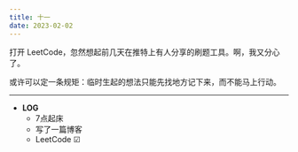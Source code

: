 ```yaml
---
title: 十一
date: 2023-02-02
---
```


打开 LeetCode，忽然想起前几天在推特上有人分享的刷题工具。啊，我又分心了。

或许可以定一条规矩：临时生起的想法只能先找地方记下来，而不能马上行动。

---

- **LOG**
	- 7点起床
	- 写了一篇博客
	- LeetCode ☑